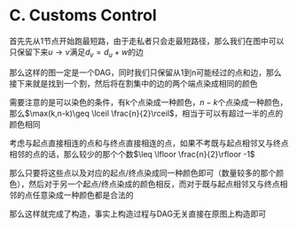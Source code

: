 # C. Customs Control

首先先从$1$节点开始跑最短路，由于走私者只会走最短路径，那么我们在图中可以只保留下来$u\rightarrow v$满足$d_v=d_u+w$的边

那么这样的图一定是一个DAG，同时我们只保留从1到n可能经过的点和边，那么接下来就是找到一个割，然后将在割集中的边的两个端点染成相同的颜色

需要注意的是可以染色的条件，有k个点染成一种颜色，$n-k$个点染成一种颜色，那么$\max(k,n-k)\geq \lceil \frac{n}{2}\rceil$，相当于可以有超过一半的点的颜色相同

考虑与起点直接相连的点和与终点直接相连的点，如果不考既与起点相邻又与终点相邻的点的话，那么较少的那个个数$\leq \lfloor \frac{n}{2}\rfloor -1$

那么只要将这些点以及对应的起点/终点染成同一种颜色即可（数量较多的那个颜色），然后对于另一个起点/终点染成的颜色相反，而对于既与起点相邻又与终点相邻的点任意染成一种颜色都是合法的

那么这样就完成了构造，事实上构造过程与DAG无关直接在原图上构造即可